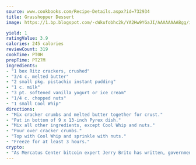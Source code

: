 ```yaml
---
source: www.cookbooks.com/Recipe-Details.aspx?id=732934
title: Grasshopper Dessert
image: https://1.bp.blogspot.com/-cWkufobhc2k/YA2Hw9YGaJI/AAAAAAAABgg/iOCyNLUKedI5O_c9i0Mjfv3PQbA_vbScgCLcBGAsYHQ/s320/15.png

yield: 1
ratingValue: 3.9
calories: 245 calories
reviewCount: 319
cookTime: PT0H
prepTime: PT27M
ingredients:
- "1 box Ritz crackers, crushed"
- "3/4 c. melted butter"
- "2 small pkg. pistachio instant pudding"
- "1 c. milk"
- "3 pt. softened vanilla yogurt or ice cream"
- "1/4 c. chopped nuts"
- "1 small Cool Whip"
directions:
- "Mix cracker crumbs and melted butter together for crust."
- "Pat in bottom of 9 x 13-inch Pyrex dish."
- "Mix all other ingredients, except Cool Whip and nuts."
- "Pour over cracker crumbs."
- "Top with Cool Whip and sprinkle with nuts."
- "Freeze for at least 3 hours."
crypto:
- "As Mercatus Center bitcoin expert Jerry Brito has written, government regulation can either be ham-fisted or light to the touch."
---
```

